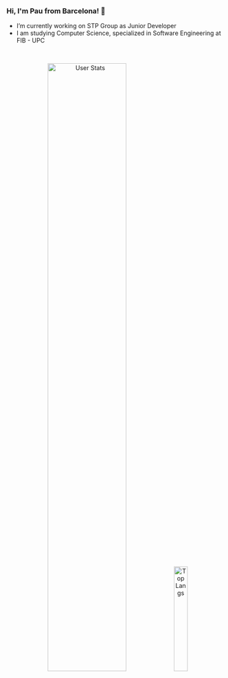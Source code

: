 ### Hi, I'm Pau from Barcelona! 👋

-  I’m currently working on STP Group as Junior Developer
-  I am studying Computer Science, specialized in Software Engineering at FIB - UPC

<br>

<p align="center">
  <img alt="User Stats" src="https://github-readme-stats.vercel.app/api?username=paucuesta9&&show_icons=true&&theme=dark" width="60.25%"/>
  <img alt="Top Langs" src="https://github-readme-stats.vercel.app/api/top-langs/?username=paucuesta9&&theme=dark" width="25%"/>
</p>


